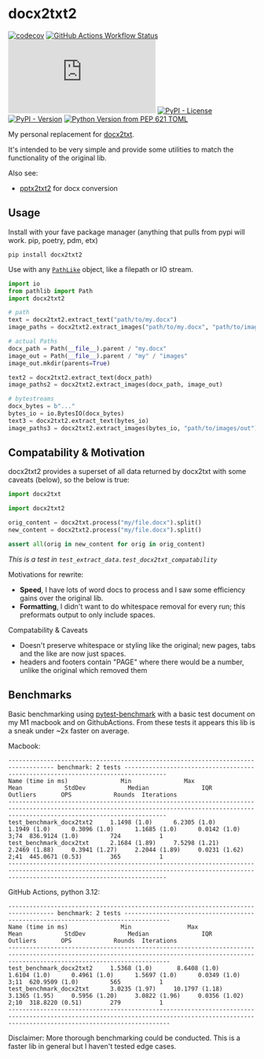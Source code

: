 # docx2txt2

[![codecov](https://codecov.io/gh/GitToby/docx2txt2/graph/badge.svg?token=12KF8ARYVZ)](https://codecov.io/gh/GitToby/docx2txt2)
[![GitHub Actions Workflow Status](https://img.shields.io/github/actions/workflow/status/GitToby/docx2txt2/lint-and-test.yaml)](https://github.com/GitToby/docx2txt2/actions/workflows/lint-and-test.yaml)
[![GitHub file size in bytes](https://img.shields.io/github/size/GitToby/docx2txt2/src%2Fdocx2txt2%2F__init__.py)](https://github.com/GitToby/docx2txt2/blob/master/src/docx2txt2/__init__.py)
[![PyPI - License](https://img.shields.io/pypi/l/docx2txt2)](https://github.com/GitToby/docx2txt2/blob/master/LICENSE.txt)
[![PyPI - Version](https://img.shields.io/pypi/v/docx2txt2)](https://pypi.org/project/docx2txt2/)
[![Python Version from PEP 621 TOML](https://img.shields.io/python/required-version-toml?tomlFilePath=https%3A%2F%2Fraw.githubusercontent.com%2FGitToby%2Fdocx2txt2%2Fmaster%2Fpyproject.toml)](https://pypi.org/project/docx2txt2/)

My personal replacement for [docx2txt](https://github.com/ankushshah89/python-docx2txt).

It's intended to be very simple and provide some utilities to match the functionality of the original lib.

Also see:
  - [pptx2txt2](https://github.com/GitToby/pptx2txt2) for docx conversion

## Usage

Install with your fave package manager (anything that pulls from pypi will work. pip, poetry, pdm, etx)

```
pip install docx2txt2
```

Use with any [`PathLike`](https://docs.python.org/3/library/os.html#os.PathLike) object, like a filepath or IO stream.

```python
import io
from pathlib import Path
import docx2txt2

# path
text = docx2txt2.extract_text("path/to/my.docx")
image_paths = docx2txt2.extract_images("path/to/my.docx", "path/to/images/out")

# actual Paths
docx_path = Path(__file__).parent / "my.docx"
image_out = Path(__file__).parent / "my" / "images"
image_out.mkdir(parents=True)

text2 = docx2txt2.extract_text(docx_path)
image_paths2 = docx2txt2.extract_images(docx_path, image_out)

# bytestreams
docx_bytes = b"..."
bytes_io = io.BytesIO(docx_bytes)
text3 = docx2txt2.extract_text(bytes_io)
image_paths3 = docx2txt2.extract_images(bytes_io, "path/to/images/out")
```

## Compatability & Motivation

docx2txt2 provides a superset of all data returned by docx2txt with some caveats (below), so the below is true:

```python
import docx2txt

import docx2txt2

orig_content = docx2txt.process("my/file.docx").split()
new_content = docx2txt2.process("my/file.docx").split()

assert all(orig in new_content for orig in orig_content)
```

_This is a test in `test_extract_data.test_docx2txt_compatability`_

Motivations for rewrite:

- **Speed**, I have lots of word docs to process and I saw some efficiency gains over the original lib.
- **Formatting**, I didn't want to do whitespace removal for every run; this preformats output to only include spaces.

Compatability & Caveats

- Doesn't preserve whitespace or styling like the original; new pages, tabs and the like are now just spaces.
- headers and footers contain "PAGE" where there would be a number, unlike the original which removed them

## Benchmarks

Basic benchmarking using [pytest-benchmark](https://pytest-benchmark.readthedocs.io) with a basic test document on my M1 macbook and on GithubActions.
From these tests it appears this lib is a sneak under ~2x faster on average.

Macbook:

```
----------------------------------------------------------------------------------- benchmark: 2 tests ----------------------------------------------------------------------------------
Name (time in ms)               Min               Max              Mean            StdDev            Median               IQR            Outliers       OPS            Rounds  Iterations
-----------------------------------------------------------------------------------------------------------------------------------------------------------------------------------------
test_benchmark_docx2txt2     1.1498 (1.0)      6.2305 (1.0)      1.1949 (1.0)      0.3096 (1.0)      1.1685 (1.0)      0.0142 (1.0)          3;74  836.9124 (1.0)         724           1
test_benchmark_docx2txt      2.1684 (1.89)     7.5298 (1.21)     2.2469 (1.88)     0.3941 (1.27)     2.2044 (1.89)     0.0231 (1.62)         2;41  445.0671 (0.53)        365           1
-----------------------------------------------------------------------------------------------------------------------------------------------------------------------------------------
```

GitHub Actions, python 3.12:

```
----------------------------------------------------------------------------------- benchmark: 2 tests -----------------------------------------------------------------------------------
Name (time in ms)               Min                Max              Mean            StdDev            Median               IQR            Outliers       OPS            Rounds  Iterations
------------------------------------------------------------------------------------------------------------------------------------------------------------------------------------------
test_benchmark_docx2txt2     1.5368 (1.0)       8.6408 (1.0)      1.6104 (1.0)      0.4961 (1.0)      1.5697 (1.0)      0.0349 (1.0)          3;11  620.9509 (1.0)         565           1
test_benchmark_docx2txt      3.0235 (1.97)     10.1797 (1.18)     3.1365 (1.95)     0.5956 (1.20)     3.0822 (1.96)     0.0356 (1.02)         2;10  318.8220 (0.51)        279           1
------------------------------------------------------------------------------------------------------------------------------------------------------------------------------------------
```

Disclaimer: More thorough benchmarking could be conducted. This is a faster lib in general but I haven't tested edge cases.
